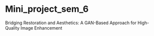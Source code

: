 # Mini_project_sem_6
Bridging Restoration and Aesthetics: A GAN-Based  Approach for High-Quality Image Enhancement 
